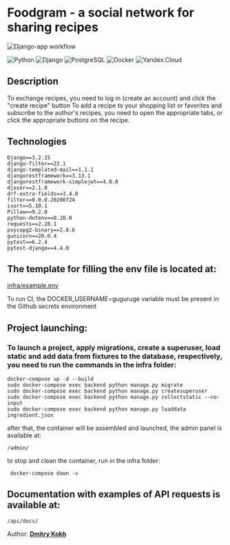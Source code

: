 # Foodgram - a social network for sharing recipes

![Django-app workflow](https://github.com/dmitrykokh/foodgram-project-react/actions/workflows/yamdb_workflow.yml/badge.svg)

![Python](https://img.shields.io/badge/-Python-464646?style=flat&logo=Python&logoColor=56C0C0&color=008080)
![Django](https://img.shields.io/badge/-Django-464646?style=flat&logo=Django&logoColor=56C0C0&color=008080)
![PostgreSQL](https://img.shields.io/badge/-PostgreSQL-464646?style=flat&logo=PostgreSQL&logoColor=56C0C0&color=008080)
![Docker](https://img.shields.io/badge/-Docker-464646?style=flat&logo=Docker&logoColor=56C0C0&color=008080)
![Yandex.Cloud](https://img.shields.io/badge/-Yandex.Cloud-464646?style=flat&logo=Yandex.Cloud&logoColor=56C0C0&color=008080)

## Description

To exchange recipes, you need to log in (create an account) and click the "create recipe"
button To add a recipe to your shopping list or favorites and subscribe to the
author's recipes, you need to open the appropriate tabs, or click
the appropriate buttons on the recipe.

## Technologies

    Django==3.2.15
    django-filter==22.1
    django-templated-mail==1.1.1
    djangorestframework==3.13.1
    djangorestframework-simplejwt==4.8.0
    djoser==2.1.0
    drf-extra-fields==3.4.0
    filter==0.0.0.20200724
    isort==5.10.1
    Pillow==9.2.0
    python-dotenv==0.20.0
    requests==2.28.1
    psycopg2-binary==2.8.6
    gunicorn==20.0.4
    pytest==6.2.4
    pytest-django==4.4.0

## The template for filling the env file is located at: 

[infra/example.env](./infra/example.env)

To run CI, the DOCKER_USERNAME=guguruge variable must be present in the Github secrets environment

## Project launching:

### To launch a project, apply migrations, create a superuser, load static and add data from fixtures to the database, respectively, you need to run the commands in the infra folder:
    
    docker-compose up -d --build
    sudo docker-compose exec backend python manage.py migrate
    sudo docker-compose exec backend python manage.py createsuperuser
    sudo docker-compose exec backend python manage.py collectstatic --no-input
    sudo docker-compose exec backend python manage.py loaddata ingredient.json

after that, the container will be assembled and launched, the admin panel is available at:  

    /admin/


to stop and clean the container, run in the infra folder:

     docker-compose down -v


## Documentation with examples of API requests is available at:

    /api/docs/


Author: [__Dmitry Kokh__](https://github.com/dmitrykokh)
